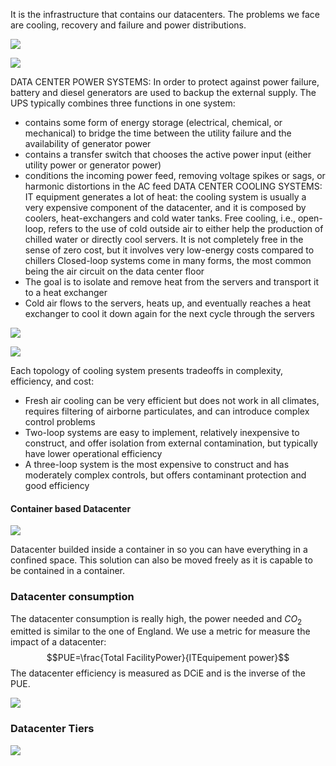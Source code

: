 It is the infrastructure that contains our datacenters. The problems we face are cooling, recovery and failure and power distributions.

![](https://i.imgur.com/KW9nFJg.png)

![](https://i.imgur.com/8erFStn.png)

DATA CENTER POWER SYSTEMS: In order to protect against power failure, battery and diesel generators are used to backup the external supply. The UPS typically combines three functions in one system:
- contains some form of energy storage (electrical, chemical, or mechanical) to bridge the time between the utility failure and the availability of generator power
- contains a transfer switch that chooses the active power input (either utility power or generator power)
- conditions the incoming power feed, removing voltage spikes or sags, or harmonic distortions in the AC feed
DATA CENTER COOLING SYSTEMS: IT equipment generates a lot of heat: the cooling system is usually a very expensive component of the datacenter, and it is composed by coolers, heat-exchangers and cold water tanks.
Free cooling, i.e., open-loop, refers to the use of cold outside air to either help the production of chilled water or directly cool servers. It is not completely free in the sense of zero cost, but it involves very low-energy costs compared to chillers
Closed-loop systems come in many forms, the most common being the air circuit on the data center floor
- The goal is to isolate and remove heat from the servers and  transport it to a heat exchanger
- Cold air flows to the servers, heats up, and eventually reaches a heat exchanger to cool it down again for the next cycle through the servers

![](https://i.imgur.com/f7bUuY1.png)

![](https://i.imgur.com/PrOsiwj.png)

Each topology of cooling system presents tradeoffs in complexity, efficiency, and cost: 
- Fresh air cooling can be very efficient but does not work in all climates, requires filtering of airborne particulates, and can introduce complex control problems
- Two-loop systems are easy to implement, relatively inexpensive to construct, and offer isolation from external contamination, but typically have lower operational efficiency
- A three-loop system is the most expensive to construct and has moderately complex controls, but offers contaminant protection and good efficiency
#### Container based Datacenter
![](https://i.imgur.com/yBMyvVY.png)

Datacenter builded inside a container in so you can have everything in a confined space. This solution can also be moved freely as it is capable to be contained in a container.
### Datacenter consumption
The datacenter consumption is really high, the power needed and $CO_2$ emitted is similar to the one of England. 
We use a metric for measure the impact of a datacenter:
$$PUE=\frac{Total FacilityPower}{ITEquipement power}$$ The datacenter efficiency is measured as DCiE and is the inverse of the PUE.

![](https://i.imgur.com/UlzpM5r.png)

### Datacenter Tiers

![](https://i.imgur.com/GBccQBS.png)

